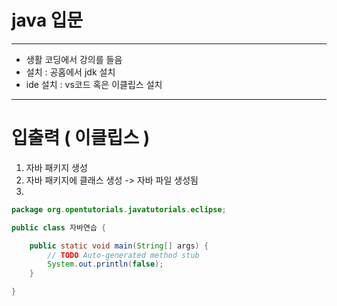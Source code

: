 # java 입문
---
- 생활 코딩에서 강의를 들음
- 설치 : 공홈에서 jdk 설치
- ide 설치 : vs코드 혹은 이클립스 설치
---

# 입출력 ( 이클립스 )
1. 자바 패키지 생성
2. 자바 패키지에 클래스 생성 -> 자바 파일 생성됨
3. 
```java
package org.opentutorials.javatutorials.eclipse;

public class 자바연습 {

	public static void main(String[] args) {
		// TODO Auto-generated method stub
		System.out.println(false);
	}

}
```

